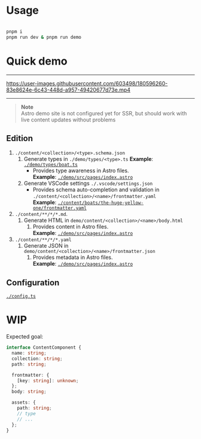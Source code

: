 # Usage

```zsh

pnpm i
pnpm run dev & pnpm run demo

```

# Quick demo

---

https://user-images.githubusercontent.com/603498/180596260-83e8624e-6c43-448d-a957-49420677d73e.mp4

---

> **Note**  
> Astro demo site is not configured yet for SSR, but should work with live content updates without problems

## Edition

1. `./content/<collection>/<type>.schema.json`
   1. Generate types in `./demo/types/<type>.ts`
      **Example**: [`./demo/types/boat.ts`](./demo/types/boat.ts)
      - Provides type awareness in Astro files.  
        **Example**: [`./demo/src/pages/index.astro`](./demo/src/pages/index.astro)
   2. Generate VSCode settings `./.vscode/settings.json`
      - Provides schema auto-completion and validation in `./content/<collection>/<name>/frontmatter.yaml`  
        **Example**: [`./content/boats/the-huge-yellow-one/frontmatter.yaml`](`./content/boats/the-huge-yellow-one/frontmatter.yaml`)
2. `./content/**/*/*.md`.
   1. Generate HTML in `demo/content/<collection>/<name>/body.html`
      1. Provides content in Astro files.  
         **Example**: [`./demo/src/pages/index.astro`](./demo/src/pages/index.astro)
3. `./content/**/*/*.yaml`
   1. Generate JSON in `demo/content/<collection>/<name>/frontmatter.json`
      1. Provides metadata in Astro files.  
         **Example**: [`./demo/src/pages/index.astro`](./demo/src/pages/index.astro)

## Configuration

[`./config.ts`](./config.ts)

# WIP

Expected goal:

```ts
interface ContentComponent {
  name: string;
  collection: string;
  path: string;

  frontmatter: {
    [key: string]: unknown;
  };
  body: string;

  assets: {
    path: string;
    // type
    // ...
  };
}
```
